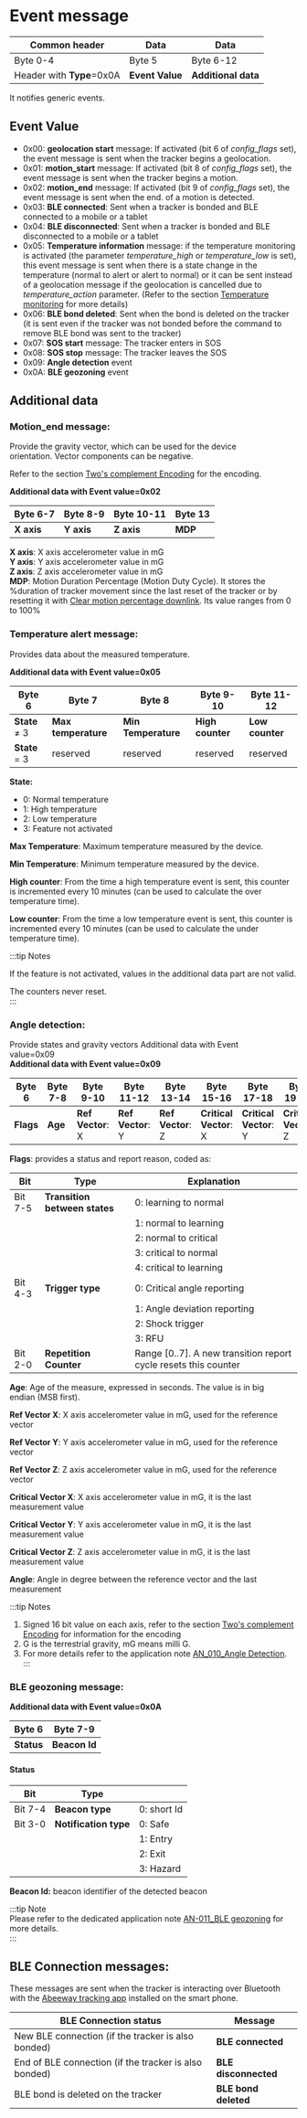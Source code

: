 # Event message

| Common header              | Data            | Data                |
| -------------------------- | --------------- | ------------------- |
| Byte 0-4                   | Byte 5          | Byte 6-12           |
| Header with **Type**\=0x0A | **Event Value** | **Additional data** |

It notifies generic events.

## Event Value

-   0x00: **geolocation start** message: If activated (bit 6 of *config_flags* set), the event message is sent when the tracker begins a geolocation.
-   0x01: **motion_start** message: If activated (bit 8 of *config_flags* set), the event message is sent when the tracker begins a motion.
-   0x02: **motion_end** message: If activated (bit 9 of *config_flags* set), the event message is sent when the end. of a motion is detected.
-   0x03: **BLE connected**: Sent when a tracker is bonded and BLE connected to a mobile or a tablet
-   0x04: **BLE disconnected**: Sent when a tracker is bonded and BLE disconnected to a mobile or a tablet
-   0x05: **Temperature information** message: if the temperature monitoring is activated (the parameter *temperature_high* or *temperature_low* is set), this event message is sent when there is a state change in the temperature (normal to alert or alert to normal) or it can be sent instead of a geolocation message if the geolocation is cancelled due to *temperature_action* parameter. (Refer to the section [Temperature monitoring](../../functioning/temperature-monitoring/readme.md) for more details)
-   0x06: **BLE bond deleted**: Sent when the bond is deleted on the tracker (it is sent even if the tracker was not bonded before the command to remove BLE bond was sent to the tracker)
-   0x07: **SOS start** message: The tracker enters in SOS
-   0x08: **SOS stop** message: The tracker leaves the SOS
-   0x09: **Angle detection** event
-   0x0A: **BLE geozoning** event

## Additional data

### Motion_end message:

Provide the gravity vector, which can be used for the device  
orientation. Vector components can be negative.

 Refer to the section [Two's complement Encoding](../../downlink-messages/two-complement-encoding/readme.md) for the
 encoding.

**Additional data with Event value=0x02**

| Byte 6-7   | Byte 8-9   | Byte 10-11 | Byte 13 |
| ---------- | ---------- | ---------- | ------- |
| **X axis** | **Y axis** | **Z axis** | **MDP** |

**X axis**: X axis accelerometer value in mG  
**Y axis**: Y axis accelerometer value in mG  
**Z axis**: Z axis accelerometer value in mG  
**MDP**: Motion Duration Percentage (Motion Duty Cycle). It stores the %duration of tracker movement since the last reset of the tracker or by resetting it with [Clear motion percentage downlink](../../downlink-messages/clear-motion-percentage/). Its value ranges from 0 to 100%

### Temperature alert message:

Provides data about the measured temperature.

**Additional data with Event value=0x05**

| Byte 6        | Byte 7              | Byte 8              | Byte 9-10        | Byte 11-12      |
| ------------- | ------------------- | ------------------- | ---------------- | --------------- |
| **State** ≠ 3 | **Max temperature** | **Min Temperature** | **High counter** | **Low counter** |
| **State** = 3 | reserved            | reserved            | reserved         | reserved        |

**State:**

- 0: Normal temperature
- 1: High temperature
- 2: Low temperature
- 3: Feature not activated

**Max Temperature**: Maximum temperature measured by the device.

**Min Temperature**: Minimum temperature measured by the device.

**High counter**: From the time a high temperature event is sent, this counter is incremented every 10 minutes (can be used to calculate the over temperature time).

**Low counter**: From the time a low temperature event is sent, this counter is incremented every 10 minutes (can be used to calculate the under temperature time).

:::tip Notes

If the feature is not activated, values in the additional data part are not valid.

The counters never reset.  
:::

### Angle detection:

Provide states and gravity vectors Additional data with Event  
value=0x09  
**Additional data with Event value=0x09**

| Byte 6    | Byte 7-8 | Byte 9-10         | Byte 11-12        | Byte 13-14        | Byte 15-16             | Byte 17-18             | Byte 19-20             | Byte 21   |
| --------- | -------- | ----------------- | ----------------- | ----------------- | ---------------------- | ---------------------- | ---------------------- | --------- |
| **Flags** | **Age**  | **Ref Vector**: X | **Ref Vector**: Y | **Ref Vector**: Z | **Critical Vector**: X | **Critical Vector**: Y | **Critical Vector**: Z | **angle** |

**Flags**: provides a status and report reason, coded as:

| Bit     | Type                          | Explanation                                                       |
| ------- | ----------------------------- | ----------------------------------------------------------------- |
| Bit 7-5 | **Transition between states** | 0: learning to normal                                             |
|         |                               | 1: normal to learning                                             |
|         |                               | 2: normal to critical                                             |
|         |                               | 3: critical to normal                                             |
|         |                               | 4: critical to learning                                           |
| Bit 4-3 | **Trigger type**              | 0: Critical angle reporting                                       |
|         |                               | 1: Angle deviation reporting                                      |
|         |                               | 2: Shock trigger                                                  |
|         |                               | 3: RFU                                                            |
| Bit 2-0 | **Repetition Counter**        | Range \[0..7\]. A new transition report cycle resets this counter |

**Age**: Age of the measure, expressed in seconds. The value is in big  
endian (MSB first).

**Ref Vector X**: X axis accelerometer value in mG, used for the reference vector

**Ref Vector Y**: Y axis accelerometer value in mG, used for the reference vector

**Ref Vector Z**: Z axis accelerometer value in mG, used for the reference vector

**Critical Vector X**: X axis accelerometer value in mG, it is the last measurement value

**Critical Vector Y**: Y axis accelerometer value in mG, it is the last measurement value

**Critical Vector Z**: Z axis accelerometer value in mG, it is the last measurement value

**Angle**: Angle in degree between the reference vector and the last  
measurement

:::tip Notes
1.  Signed 16 bit value on each axis, refer to the section [Two's complement Encoding](../../downlink-messages/two-complement-encoding/readme.md) for information for the encoding
2.  G is the terrestrial gravity, mG means milli G.
3.  For more details refer to the application note [AN_010_Angle Detection](../../../D-Reference/DocLibrary_R/AbeewayTrackers_R.md#application-notes).  
:::

### BLE geozoning message:

**Additional data with Event value=0x0A**

| Byte 6     | Byte 7-9      |
| ---------- | ------------- |
| **Status** | **Beacon Id** |

#### Status

| Bit     | Type                  |             |
| ------- | --------------------- | ----------- |
| Bit 7-4 | **Beacon type**       | 0: short Id |
| Bit 3-0 | **Notification type** | 0: Safe     |
|         |                       | 1: Entry    |
|         |                       | 2: Exit     |
|         |                       | 3: Hazard   |

**Beacon Id:** beacon identifier of the detected beacon

:::tip Note  
Please refer to the dedicated application note [AN-011_BLE geozoning](/D-Reference/DocLibrary_R/AbeewayTrackers_R.md#application-notes) for more details.  
:::

## BLE Connection messages:

These messages are sent when the tracker is interacting over Bluetooth with the [Abeeway tracking app](/C-Procedure-Topics/GetStartedMobileApp_T/) installed on the smart phone.

|  BLE Connection status                |  Message      |
|-------------------------------------------|-----------------------|
|  New BLE connection (if the tracker is also bonded)    |  **BLE connected**    |
|  End of BLE connection (if the tracker is also bonded) |  **BLE disconnected** |
|  BLE bond is deleted on the tracker       |  **BLE bond deleted** |
